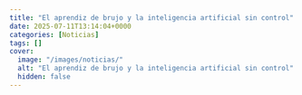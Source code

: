 ```yaml
---
title: "El aprendiz de brujo y la inteligencia artificial sin control"
date: 2025-07-11T13:14:04+0000
categories: [Noticias]
tags: []
cover:
  image: "/images/noticias/"
  alt: "El aprendiz de brujo y la inteligencia artificial sin control"
  hidden: false
---
```



